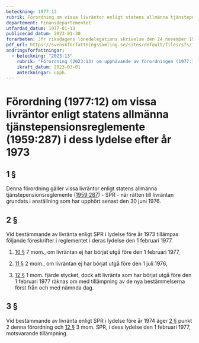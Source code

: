 ```yaml
---
beteckning: 1977:12
rubrik: Förordning om vissa livräntor enligt statens allmänna tjänstepensionsreglemente i dess lydelse efter år 1973
departement: Finansdepartementet
utfardad_datum: 1977-01-13
publicerad_datum: 2023-01-30
forarbeten: Jfr riksdagens lönedelegations skrivelse den 24 november 1976
pdf_url: https://svenskforfattningssamling.se/sites/default/files/sfs/1977-01/SFS1977-12.pdf
andringsforfattningar:
  - beteckning: "2023:13"
    rubrik: "Förordning (2023:13) om upphävande av förordningen (1977:12) om vissa livräntor enligt statens allmänna tjänstepensionsreglemente (1959:287) i dess lydelse efter år 1973"
    ikraft_datum: 2023-03-01
    anteckningar: upph.
---
```


# Förordning (1977:12) om vissa livräntor enligt statens allmänna tjänstepensionsreglemente (1959:287) i dess lydelse efter år 1973

## 1 §

Denna förordning gäller vissa livräntor enligt statens allmänna tjänstepensionsreglemente ([1959:287](https://selex.se/eli/sfs/1959/287)) - SPR - när rätten till livräntan grundats i anställning som har upphört senast den 30 juni 1976.

## 2 §

Vid bestämmande av livränta enligt SPR i lydelse före år 1973 tillämpas följande föreskrifter i reglementet i deras lydelse den 1 februari 1977.

1. [10 §](#10) 7 mom., om livräntan ej har börjat utgå före den 1 februari 1977,

2. [11 §](#11) 2 mom., om livräntan ej har börjat utgå före den 1 juli 1976,

3. [12 §](#12) 1 mom. fjärde stycket, dock att livränta som har börjat utgå före den 1 februari 1977 räknas om med tillämpning av de nya bestämmelserna först från och med nämnda dag.

## 3 §

Vid bestämmande av livränta enligt SPR i lydelse före år 1974 äger [2 §](#2) punkt 2 denna förordning och [12 §](#12) 3 mom. SPR, i dess lydelse den 1 februari 1977, motsvarande tillämpning.